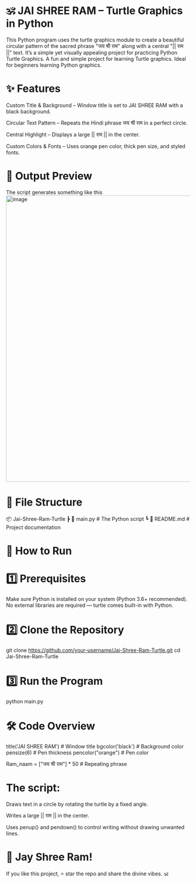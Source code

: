 # 🕉️ JAI SHREE RAM – Turtle Graphics in Python
This Python program uses the turtle graphics module to create a beautiful circular pattern of the sacred phrase "जय श्री राम" along with a central "|| राम ||" text.
It’s a simple yet visually appealing project for practicing Python Turtle Graphics. A fun and simple project for learning Turtle graphics. Ideal for beginners learning Python graphics.

# ✨ Features
Custom Title & Background – Window title is set to JAI SHREE RAM with a black background.

Circular Text Pattern – Repeats the Hindi phrase जय श्री राम in a perfect circle.

Central Highlight – Displays a large || राम || in the center.

Custom Colors & Fonts – Uses orange pen color, thick pen size, and styled fonts.

# 📸 Output Preview
The script generates something like this
<img width="822" height="783" alt="image" src="https://github.com/user-attachments/assets/20b21f9a-2638-4bfe-85a7-1fd3aa6f24cb" />

# 📂 File Structure
📦 Jai-Shree-Ram-Turtle
 ┣ 📜 main.py           # The Python script
 ┗ 📜 README.md         # Project documentation

# 🚀 How to Run
# 1️⃣ Prerequisites
Make sure Python is installed on your system (Python 3.6+ recommended).
No external libraries are required — turtle comes built-in with Python.

# 2️⃣ Clone the Repository
git clone https://github.com/your-username/Jai-Shree-Ram-Turtle.git
cd Jai-Shree-Ram-Turtle

# 3️⃣ Run the Program
python main.py

# 🛠 Code Overview
title('JAI SHREE RAM')         # Window title
bgcolor('black')               # Background color
pensize(6)                     # Pen thickness
pencolor("orange")             # Pen color

Ram_naam = ["जय श्री राम"] * 50  # Repeating phrase
# The script:

Draws text in a circle by rotating the turtle by a fixed angle.

Writes a large || राम || in the center.

Uses penup() and pendown() to control writing without drawing unwanted lines.


# 🙏 Jay Shree Ram!
If you like this project, ⭐ star the repo and share the divine vibes. 🕉️
